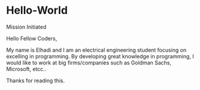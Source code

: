 # Hello-World
Mission Initiated

Hello Fellow Coders,

My name is Elhadi and I am an electrical engineering student focusing on excelling in programming. By developing great knowledge in programming, I would like to work at big firms/companies such as Goldman Sachs, Microsoft, etcc..

Thanks for reading this. 

